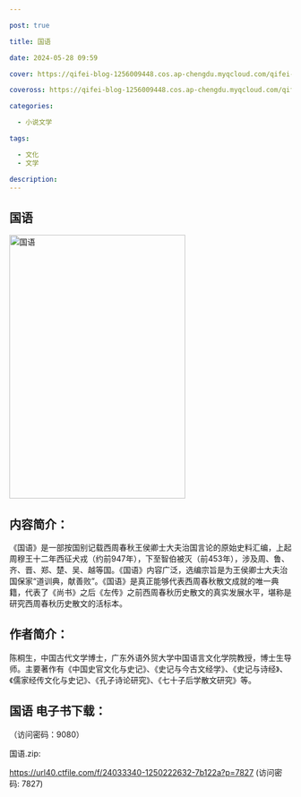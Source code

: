 ```yaml
---

post: true

title: 国语

date: 2024-05-28 09:59

cover: https://qifei-blog-1256009448.cos.ap-chengdu.myqcloud.com/qifei-blog/65f6d1509f345e8d03ca290e.jpg

coveross: https://qifei-blog-1256009448.cos.ap-chengdu.myqcloud.com/qifei-blog/65f6d1509f345e8d03ca290e.jpg

categories:

  - 小说文学

tags:

  - 文化
  - 文学

description:
---
```


## 国语
<img alt="国语 " class="aligncenter loading" data-was-processed="true" decoding="async" fetchpriority="high" height="471" src="https://qifei-blog-1256009448.cos.ap-chengdu.myqcloud.com/qifei-blog/65f6d1509f345e8d03ca290e.jpg" style="cursor: zoom-in;" width="314"/>

## 内容简介：

《国语》是一部按国别记载西周春秋王侯卿士大夫治国言论的原始史料汇编，上起周穆王十二年西征犬戎（约前947年），下至智伯被灭（前453年），涉及周、鲁、齐、晋、郑、楚、吴、越等国。《国语》内容广泛，选编宗旨是为王侯卿士大夫治国保家“道训典，献善败”。《国语》是真正能够代表西周春秋散文成就的唯一典籍，代表了《尚书》之后《左传》之前西周春秋历史散文的真实发展水平，堪称是研究西周春秋历史散文的活标本。

## 作者简介：

陈桐生，中国古代文学博士，广东外语外贸大学中国语言文化学院教授，博士生导师。主要著作有《中国史官文化与史记》、《史记与今古文经学》、《史记与诗经》、《儒家经传文化与史记》、《孔子诗论研究》、《七十子后学散文研究》等。

## 国语 电子书下载：

 （访问密码：9080）

国语.zip: 

https://url40.ctfile.com/f/24033340-1250222632-7b122a?p=7827 (访问密码: 7827)
